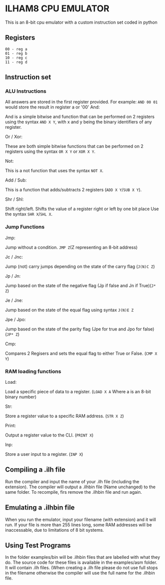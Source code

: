 # ILHAM8 CPU EMULATOR

This is an 8-bit cpu emulator with a custom instruction set
coded in python

## Registers 
```
00 - reg a
01 - reg b
10 - reg c
11 - reg d
```

## Instruction set
### ALU Instructions
All answers are stored in the first register provided.
For example: `AND 00 01` would store the result in register a or '00'
And: 

And is a simple bitwise and function that can be performed on 2 registers
using the syntax `AND X Y`, with x and y being the binary identifiers of 
any register.

Or / Xor:

These are both simple bitwise functions that can be performed on 2 registers using 
the syntax `OR X Y` or `XOR X Y`.

Not:

This is a not function that uses the syntax `NOT X`.

Add / Sub:

This is a function that adds/subtracts 2 registers (`ADD X Y`/`SUB X Y`).

Shr / Shl:

Shift right/left. Shifts the value of a register right or left by one bit place Use the syntax `SHR X`/`SHL X`.

### Jump Functions

Jmp:

Jump without a condition. `JMP Z`(Z representing an 8-bit address)

Jc / Jnc:

Jump (not) carry jumps depending on the state of the carry flag (`J(N)C Z`)

Jp / Jn:

Jump based on the state of the negative flag (Jp if false and Jn if True)(`J* Z`)

Je / Jne:

Jump based on the state of the equal flag using syntax `J(N)E Z`

Jpe / Jpo:

Jump based on the state of the parity flag (Jpe for true and Jpo for false)(`JP* Z`)

Cmp:

Compares 2 Regisers and sets the equal flag to either True or False. (`CMP X Y`)

### RAM loading functions

Load:

Load a specific piece of data to a register. (`LOAD X A` Where a is an 8-bit binary number)

Str:

Store a register value to a specific RAM address. (`STR X Z`)

Print:

Output a register value to the CLI. (`PRINT X`)

Inp:

Store a user input to a register. (`INP X`)

## Compiling a .ilh file

Run the compiler and input the name of your .ilh file (including the extension).
The compiler will output a .ilhbin file (Name unchanged) to the same folder. To 
recompile, firs remove the .ilhbin file and run again.

## Emulating a .ilhbin file

When you run the emulator, input your filename (with extension) and it will run. 
If your file is more than 255 lines long, some RAM addresses will be inaccessable, 
due to limitations of 8 bit systems.

## Using Test Programs
In the folder examples/bin will be .ilhbin files that are labelled with what they do.
The source code for these files is available in the examples/asm folder. It will contain
.ilh files. (When creating a .ilh file please do not use full stops in the filename otherwise
the compiler will use the full name for the .ilhbin file.
